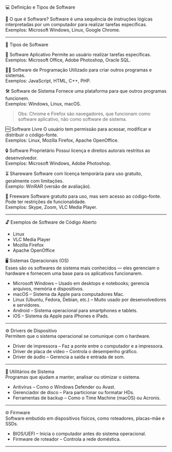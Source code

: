 💻 Definição e Tipos de Software

🧠 O que é Software?
Software é uma sequência de instruções lógicas interpretadas por um computador para realizar tarefas específicas.  
Exemplos: Microsoft Windows, Linux, Google Chrome.

---

🧰 Tipos de Software

📎 Software Aplicativo
Permite ao usuário realizar tarefas específicas.  
Exemplos: Microsoft Office, Adobe Photoshop, Oracle SQL.

🧑‍💻 Software de Programação
Utilizado para criar outros programas e sistemas.  
Exemplos: JavaScript, HTML, C++, PHP.

🛠️ Software de Sistema
Fornece uma plataforma para que outros programas funcionem.  
Exemplos: Windows, Linux, macOS.

> Obs: Chrome e Firefox são navegadores, que funcionam como software aplicativo, não como software de sistema.

🆓 Software Livre
O usuário tem permissão para acessar, modificar e distribuir o código-fonte.  
Exemplos: Linux, Mozilla Firefox, Apache OpenOffice.

🔒 Software Proprietário
Possui licença e direitos autorais restritos ao desenvolvedor.  
Exemplos: Microsoft Windows, Adobe Photoshop.

⏳ Shareware
Software com licença temporária para uso gratuito, geralmente com limitações.  
Exemplo: WinRAR (versão de avaliação).

🎁 Freeware
Software gratuito para uso, mas sem acesso ao código-fonte. Pode ter restrições de funcionalidade.  
Exemplos: Skype, Zoom, VLC Media Player.

---

🔓 Exemplos de Software de Código Aberto

- Linux  
- VLC Media Player  
- Mozilla Firefox  
- Apache OpenOffice  



🖥️ Sistemas Operacionais (OS)  
Esses são os softwares de sistema mais conhecidos — eles gerenciam o hardware e fornecem uma base para os aplicativos funcionarem.

- Microsoft Windows – Usado em desktops e notebooks; gerencia arquivos, memória e dispositivos.
- macOS – Sistema da Apple para computadores Mac.
- Linux (Ubuntu, Fedora, Debian, etc.) – Muito usado por desenvolvedores e servidores.
- Android – Sistema operacional para smartphones e tablets.
- iOS – Sistema da Apple para iPhones e iPads.

---

⚙️ Drivers de Dispositivo  
Permitem que o sistema operacional se comunique com o hardware.

- Driver de impressora – Faz a ponte entre o computador e a impressora.
- Driver de placa de vídeo – Controla o desempenho gráfico.
- Driver de áudio – Gerencia a saída e entrada de som.

---

🔄 Utilitários de Sistema  
Programas que ajudam a manter, analisar ou otimizar o sistema.

- Antivírus – Como o Windows Defender ou Avast.
- Gerenciador de disco – Para particionar ou formatar HDs.
- Ferramentas de backup – Como o Time Machine (macOS) ou Acronis.

---

🌐 Firmware  
Software embutido em dispositivos físicos, como roteadores, placas-mãe e SSDs.

- BIOS/UEFI – Inicia o computador antes do sistema operacional.
- Firmware de roteador – Controla a rede doméstica.

---